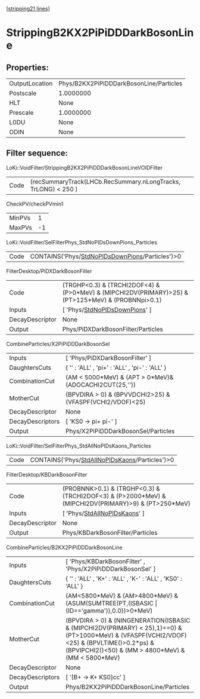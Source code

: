 [[stripping21 lines]](./stripping21-index)

# StrippingB2KX2PiPiDDDarkBosonLine

## Properties:

|                |                                         |
|----------------|-----------------------------------------|
| OutputLocation | Phys/B2KX2PiPiDDDarkBosonLine/Particles |
| Postscale      | 1.0000000                               |
| HLT            | None                                    |
| Prescale       | 1.0000000                               |
| L0DU           | None                                    |
| ODIN           | None                                    |

## Filter sequence:

LoKi::VoidFilter/StrippingB2KX2PiPiDDDarkBosonLineVOIDFilter

|      |                                                                |
|------|----------------------------------------------------------------|
| Code | (recSummaryTrack(LHCb.RecSummary.nLongTracks, TrLONG) \< 250 ) |

CheckPV/checkPVmin1

|        |     |
|--------|-----|
| MinPVs | 1   |
| MaxPVs | -1  |

LoKi::VoidFilter/SelFilterPhys_StdNoPIDsDownPions_Particles

|      |                                                                                                      |
|------|------------------------------------------------------------------------------------------------------|
| Code | CONTAINS('Phys/[StdNoPIDsDownPions](./stripping21-commonparticles-stdnopidsdownpions)/Particles')\>0 |

FilterDesktop/PiDXDarkBosonFilter

|                 |                                                                                                           |
|-----------------|-----------------------------------------------------------------------------------------------------------|
| Code            | (TRGHP\<0.3) & (TRCHI2DOF\<4) & (P\>0\*MeV) & (MIPCHI2DV(PRIMARY)\>25) & (PT\>125\*MeV) & (PROBNNpi\>0.1) |
| Inputs          | [ 'Phys/[StdNoPIDsDownPions](./stripping21-commonparticles-stdnopidsdownpions)' ]                       |
| DecayDescriptor | None                                                                                                      |
| Output          | Phys/PiDXDarkBosonFilter/Particles                                                                        |

CombineParticles/X2PiPiDDDarkBosonSel

|                  |                                                             |
|------------------|-------------------------------------------------------------|
| Inputs           | [ 'Phys/PiDXDarkBosonFilter' ]                            |
| DaughtersCuts    | { '' : 'ALL' , 'pi+' : 'ALL' , 'pi-' : 'ALL' }              |
| CombinationCut   | (AM \< 5000\*MeV) & (APT \> 0\*MeV)& (ADOCACHI2CUT(25,''))  |
| MotherCut        | (BPVDIRA \> 0) & (BPVVDCHI2\>25) & (VFASPF(VCHI2/VDOF)\<25) |
| DecayDescriptor  | None                                                        |
| DecayDescriptors | [ 'KS0 -\> pi+ pi-' ]                                     |
| Output           | Phys/X2PiPiDDDarkBosonSel/Particles                         |

LoKi::VoidFilter/SelFilterPhys_StdAllNoPIDsKaons_Particles

|      |                                                                                                    |
|------|----------------------------------------------------------------------------------------------------|
| Code | CONTAINS('Phys/[StdAllNoPIDsKaons](./stripping21-commonparticles-stdallnopidskaons)/Particles')\>0 |

FilterDesktop/KBDarkBosonFilter

|                 |                                                                                                            |
|-----------------|------------------------------------------------------------------------------------------------------------|
| Code            | (PROBNNK\>0.1) & (TRGHP\<0.3) & (TRCHI2DOF\<3) & (P\>2000\*MeV) & (MIPCHI2DV(PRIMARY)\>9) & (PT\>250\*MeV) |
| Inputs          | [ 'Phys/[StdAllNoPIDsKaons](./stripping21-commonparticles-stdallnopidskaons)' ]                          |
| DecayDescriptor | None                                                                                                       |
| Output          | Phys/KBDarkBosonFilter/Particles                                                                           |

CombineParticles/B2KX2PiPiDDDarkBosonLine

|                  |                                                                                                                                                                                                              |
|------------------|--------------------------------------------------------------------------------------------------------------------------------------------------------------------------------------------------------------|
| Inputs           | [ 'Phys/KBDarkBosonFilter' , 'Phys/X2PiPiDDDarkBosonSel' ]                                                                                                                                                 |
| DaughtersCuts    | { '' : 'ALL' , 'K+' : 'ALL' , 'K-' : 'ALL' , 'KS0' : 'ALL' }                                                                                                                                                 |
| CombinationCut   | (AM\<5800\*MeV) & (AM\>4800\*MeV) & (ASUM(SUMTREE(PT,(ISBASIC \| (ID=='gamma')),0.0))\>0\*MeV)                                                                                                               |
| MotherCut        | (BPVDIRA \> 0) & (NINGENERATION(ISBASIC & (MIPCHI2DV(PRIMARY) \< 25),1)==0) & (PT\>1000\*MeV) & (VFASPF(VCHI2/VDOF)\<25) & (BPVLTIME()\>0.2\*ps) & (BPVIPCHI2()\<50) & (MM \> 4800\*MeV) & (MM \< 5800\*MeV) |
| DecayDescriptor  | None                                                                                                                                                                                                         |
| DecayDescriptors | [ '[B+ -\> K+ KS0]cc' ]                                                                                                                                                                                  |
| Output           | Phys/B2KX2PiPiDDDarkBosonLine/Particles                                                                                                                                                                      |
